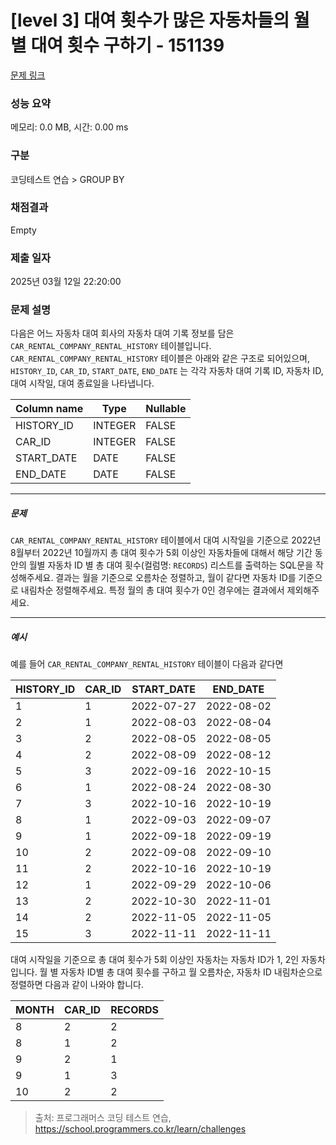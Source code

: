 # [level 3] 대여 횟수가 많은 자동차들의 월별 대여 횟수 구하기 - 151139 

[문제 링크](https://school.programmers.co.kr/learn/courses/30/lessons/151139) 

### 성능 요약

메모리: 0.0 MB, 시간: 0.00 ms

### 구분

코딩테스트 연습 > GROUP BY

### 채점결과

Empty

### 제출 일자

2025년 03월 12일 22:20:00

### 문제 설명

<p style="user-select: auto !important;">다음은 어느 자동차 대여 회사의 자동차 대여 기록 정보를 담은 <code style="user-select: auto !important;">CAR_RENTAL_COMPANY_RENTAL_HISTORY</code> 테이블입니다. <code style="user-select: auto !important;">CAR_RENTAL_COMPANY_RENTAL_HISTORY</code> 테이블은 아래와 같은 구조로 되어있으며, <code style="user-select: auto !important;">HISTORY_ID</code>, <code style="user-select: auto !important;">CAR_ID</code>, <code style="user-select: auto !important;">START_DATE</code>, <code style="user-select: auto !important;">END_DATE</code> 는 각각 자동차 대여 기록 ID, 자동차 ID, 대여 시작일, 대여 종료일을 나타냅니다.</p>
<table class="table" style="user-select: auto !important;">
        <thead style="user-select: auto !important;"><tr style="user-select: auto !important;">
<th style="user-select: auto !important;">Column name</th>
<th style="user-select: auto !important;">Type</th>
<th style="user-select: auto !important;">Nullable</th>
</tr>
</thead>
        <tbody style="user-select: auto !important;"><tr style="user-select: auto !important;">
<td style="user-select: auto !important;">HISTORY_ID</td>
<td style="user-select: auto !important;">INTEGER</td>
<td style="user-select: auto !important;">FALSE</td>
</tr>
<tr style="user-select: auto !important;">
<td style="user-select: auto !important;">CAR_ID</td>
<td style="user-select: auto !important;">INTEGER</td>
<td style="user-select: auto !important;">FALSE</td>
</tr>
<tr style="user-select: auto !important;">
<td style="user-select: auto !important;">START_DATE</td>
<td style="user-select: auto !important;">DATE</td>
<td style="user-select: auto !important;">FALSE</td>
</tr>
<tr style="user-select: auto !important;">
<td style="user-select: auto !important;">END_DATE</td>
<td style="user-select: auto !important;">DATE</td>
<td style="user-select: auto !important;">FALSE</td>
</tr>
</tbody>
      </table>
<hr style="user-select: auto !important;">

<h5 style="user-select: auto !important;">문제</h5>

<p style="user-select: auto !important;"><code style="user-select: auto !important;">CAR_RENTAL_COMPANY_RENTAL_HISTORY</code> 테이블에서 대여 시작일을 기준으로 2022년 8월부터 2022년 10월까지 총 대여 횟수가 5회 이상인 자동차들에 대해서 해당 기간 동안의 월별 자동차 ID 별 총 대여 횟수(컬럼명: <code style="user-select: auto !important;">RECORDS</code>) 리스트를 출력하는 SQL문을 작성해주세요. 결과는 월을 기준으로 오름차순 정렬하고, 월이 같다면 자동차 ID를 기준으로 내림차순 정렬해주세요. 특정 월의 총 대여 횟수가 0인 경우에는 결과에서 제외해주세요.</p>

<hr style="user-select: auto !important;">

<h5 style="user-select: auto !important;">예시</h5>

<p style="user-select: auto !important;">예를 들어 <code style="user-select: auto !important;">CAR_RENTAL_COMPANY_RENTAL_HISTORY</code> 테이블이 다음과 같다면</p>
<table class="table" style="user-select: auto !important;">
        <thead style="user-select: auto !important;"><tr style="user-select: auto !important;">
<th style="user-select: auto !important;">HISTORY_ID</th>
<th style="user-select: auto !important;">CAR_ID</th>
<th style="user-select: auto !important;">START_DATE</th>
<th style="user-select: auto !important;">END_DATE</th>
</tr>
</thead>
        <tbody style="user-select: auto !important;"><tr style="user-select: auto !important;">
<td style="user-select: auto !important;">1</td>
<td style="user-select: auto !important;">1</td>
<td style="user-select: auto !important;">2022-07-27</td>
<td style="user-select: auto !important;">2022-08-02</td>
</tr>
<tr style="user-select: auto !important;">
<td style="user-select: auto !important;">2</td>
<td style="user-select: auto !important;">1</td>
<td style="user-select: auto !important;">2022-08-03</td>
<td style="user-select: auto !important;">2022-08-04</td>
</tr>
<tr style="user-select: auto !important;">
<td style="user-select: auto !important;">3</td>
<td style="user-select: auto !important;">2</td>
<td style="user-select: auto !important;">2022-08-05</td>
<td style="user-select: auto !important;">2022-08-05</td>
</tr>
<tr style="user-select: auto !important;">
<td style="user-select: auto !important;">4</td>
<td style="user-select: auto !important;">2</td>
<td style="user-select: auto !important;">2022-08-09</td>
<td style="user-select: auto !important;">2022-08-12</td>
</tr>
<tr style="user-select: auto !important;">
<td style="user-select: auto !important;">5</td>
<td style="user-select: auto !important;">3</td>
<td style="user-select: auto !important;">2022-09-16</td>
<td style="user-select: auto !important;">2022-10-15</td>
</tr>
<tr style="user-select: auto !important;">
<td style="user-select: auto !important;">6</td>
<td style="user-select: auto !important;">1</td>
<td style="user-select: auto !important;">2022-08-24</td>
<td style="user-select: auto !important;">2022-08-30</td>
</tr>
<tr style="user-select: auto !important;">
<td style="user-select: auto !important;">7</td>
<td style="user-select: auto !important;">3</td>
<td style="user-select: auto !important;">2022-10-16</td>
<td style="user-select: auto !important;">2022-10-19</td>
</tr>
<tr style="user-select: auto !important;">
<td style="user-select: auto !important;">8</td>
<td style="user-select: auto !important;">1</td>
<td style="user-select: auto !important;">2022-09-03</td>
<td style="user-select: auto !important;">2022-09-07</td>
</tr>
<tr style="user-select: auto !important;">
<td style="user-select: auto !important;">9</td>
<td style="user-select: auto !important;">1</td>
<td style="user-select: auto !important;">2022-09-18</td>
<td style="user-select: auto !important;">2022-09-19</td>
</tr>
<tr style="user-select: auto !important;">
<td style="user-select: auto !important;">10</td>
<td style="user-select: auto !important;">2</td>
<td style="user-select: auto !important;">2022-09-08</td>
<td style="user-select: auto !important;">2022-09-10</td>
</tr>
<tr style="user-select: auto !important;">
<td style="user-select: auto !important;">11</td>
<td style="user-select: auto !important;">2</td>
<td style="user-select: auto !important;">2022-10-16</td>
<td style="user-select: auto !important;">2022-10-19</td>
</tr>
<tr style="user-select: auto !important;">
<td style="user-select: auto !important;">12</td>
<td style="user-select: auto !important;">1</td>
<td style="user-select: auto !important;">2022-09-29</td>
<td style="user-select: auto !important;">2022-10-06</td>
</tr>
<tr style="user-select: auto !important;">
<td style="user-select: auto !important;">13</td>
<td style="user-select: auto !important;">2</td>
<td style="user-select: auto !important;">2022-10-30</td>
<td style="user-select: auto !important;">2022-11-01</td>
</tr>
<tr style="user-select: auto !important;">
<td style="user-select: auto !important;">14</td>
<td style="user-select: auto !important;">2</td>
<td style="user-select: auto !important;">2022-11-05</td>
<td style="user-select: auto !important;">2022-11-05</td>
</tr>
<tr style="user-select: auto !important;">
<td style="user-select: auto !important;">15</td>
<td style="user-select: auto !important;">3</td>
<td style="user-select: auto !important;">2022-11-11</td>
<td style="user-select: auto !important;">2022-11-11</td>
</tr>
</tbody>
      </table>
<p style="user-select: auto !important;">대여 시작일을 기준으로 총 대여 횟수가 5회 이상인 자동차는 자동차 ID가 1, 2인 자동차입니다. 월 별 자동차 ID별 총 대여 횟수를 구하고 월 오름차순, 자동차 ID 내림차순으로 정렬하면 다음과 같이 나와야 합니다.</p>
<table class="table" style="user-select: auto !important;">
        <thead style="user-select: auto !important;"><tr style="user-select: auto !important;">
<th style="user-select: auto !important;">MONTH</th>
<th style="user-select: auto !important;">CAR_ID</th>
<th style="user-select: auto !important;">RECORDS</th>
</tr>
</thead>
        <tbody style="user-select: auto !important;"><tr style="user-select: auto !important;">
<td style="user-select: auto !important;">8</td>
<td style="user-select: auto !important;">2</td>
<td style="user-select: auto !important;">2</td>
</tr>
<tr style="user-select: auto !important;">
<td style="user-select: auto !important;">8</td>
<td style="user-select: auto !important;">1</td>
<td style="user-select: auto !important;">2</td>
</tr>
<tr style="user-select: auto !important;">
<td style="user-select: auto !important;">9</td>
<td style="user-select: auto !important;">2</td>
<td style="user-select: auto !important;">1</td>
</tr>
<tr style="user-select: auto !important;">
<td style="user-select: auto !important;">9</td>
<td style="user-select: auto !important;">1</td>
<td style="user-select: auto !important;">3</td>
</tr>
<tr style="user-select: auto !important;">
<td style="user-select: auto !important;">10</td>
<td style="user-select: auto !important;">2</td>
<td style="user-select: auto !important;">2</td>
</tr>
</tbody>
      </table>

> 출처: 프로그래머스 코딩 테스트 연습, https://school.programmers.co.kr/learn/challenges